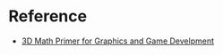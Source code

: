 # Reference

* [3D Math Primer for Graphics and Game Develpment](doc/3D-Math-Primer-for-Graphics-and-Game-Develpment.pdf)